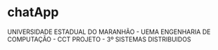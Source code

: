 # chatApp


UNIVERSIDADE ESTADUAL DO MARANHÃO - UEMA
ENGENHARIA DE COMPUTAÇÃO - CCT
PROJETO - 3º SISTEMAS DISTRIBUIDOS
